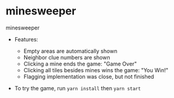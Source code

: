 # minesweeper
minesweeper

- Features: 
    - Empty areas are automatically shown
    - Neighbor clue numbers are shown
    - Clicking a mine ends the game: "Game Over"
    - Clicking all tiles besides mines wins the game: "You Win!"
    - Flagging implementation was close, but not finished

- To try the game, run `yarn install` then `yarn start`

